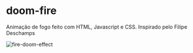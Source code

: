 # doom-fire
Animação de fogo feito com HTML, Javascript e CSS. Inspirado pelo Filipe Deschamps

![fire-doom-effect](https://github.com/tiagomol1/doom-fire/blob/master/2021-02-01-09-39-28.gif)

